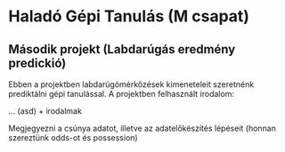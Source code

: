# Haladó Gépi Tanulás (M csapat)

## Második projekt (Labdarúgás eredmény predickió)

Ebben a projektben labdarúgómérkőzések kimeneteleit szeretnénk prediktálni gépi tanulással. A projektben felhasznált irodalom:




... (asd) + irodalmak

Megjegyezni a csúnya adatot, illetve az adatelőkészítés lépéseit (honnan szereztünk odds-ot és possession)

